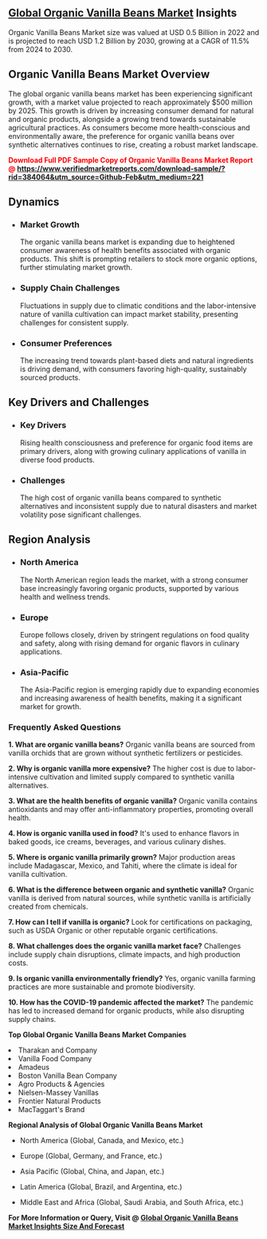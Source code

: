 <h2><a href="https://www.verifiedmarketreports.com/download-sample/?rid=384064&amp;utm_source=Github&amp;utm_medium=221" target="_blank">Global Organic Vanilla Beans Market</a> Insights</h2><p>Organic Vanilla Beans Market size was valued at USD 0.5 Billion in 2022 and is projected to reach USD 1.2 Billion by 2030, growing at a CAGR of 11.5% from 2024 to 2030.</p><p> <h2>Organic Vanilla Beans Market Overview</h2> <p>The global organic vanilla beans market has been experiencing significant growth, with a market value projected to reach approximately $500 million by 2025. This growth is driven by increasing consumer demand for natural and organic products, alongside a growing trend towards sustainable agricultural practices. As consumers become more health-conscious and environmentally aware, the preference for organic vanilla beans over synthetic alternatives continues to rise, creating a robust market landscape.</p> <p><strong><p><span class=""><span style="color: #ff0000;"><strong>Download Full PDF Sample Copy of Organic Vanilla Beans Market Report</strong> @ </span><a href="https://www.verifiedmarketreports.com/download-sample/?rid=384064&amp;utm_source=Github-Feb&amp;utm_medium=221" target="_blank">https://www.verifiedmarketreports.com/download-sample/?rid=384064&amp;utm_source=Github-Feb&amp;utm_medium=221</a></span></p></strong></p> <h2>Dynamics</h2> <ul> <li><h3>Market Growth</h3> The organic vanilla beans market is expanding due to heightened consumer awareness of health benefits associated with organic products. This shift is prompting retailers to stock more organic options, further stimulating market growth.</li> <li><h3>Supply Chain Challenges</h3> Fluctuations in supply due to climatic conditions and the labor-intensive nature of vanilla cultivation can impact market stability, presenting challenges for consistent supply.</li> <li><h3>Consumer Preferences</h3> The increasing trend towards plant-based diets and natural ingredients is driving demand, with consumers favoring high-quality, sustainably sourced products.</li> </ul> <h2>Key Drivers and Challenges</h2> <ul> <li><h3>Key Drivers</h3> Rising health consciousness and preference for organic food items are primary drivers, along with growing culinary applications of vanilla in diverse food products.</li> <li><h3>Challenges</h3> The high cost of organic vanilla beans compared to synthetic alternatives and inconsistent supply due to natural disasters and market volatility pose significant challenges.</li> </ul> <h2>Region Analysis</h2> <ul> <li><h3>North America</h3> The North American region leads the market, with a strong consumer base increasingly favoring organic products, supported by various health and wellness trends.</li> <li><h3>Europe</h3> Europe follows closely, driven by stringent regulations on food quality and safety, along with rising demand for organic flavors in culinary applications.</li> <li><h3>Asia-Pacific</h3> The Asia-Pacific region is emerging rapidly due to expanding economies and increasing awareness of health benefits, making it a significant market for growth.</li> </ul> <h3>Frequently Asked Questions</h3> <p><strong>1. What are organic vanilla beans?</strong> Organic vanilla beans are sourced from vanilla orchids that are grown without synthetic fertilizers or pesticides.</p> <p><strong>2. Why is organic vanilla more expensive?</strong> The higher cost is due to labor-intensive cultivation and limited supply compared to synthetic vanilla alternatives.</p> <p><strong>3. What are the health benefits of organic vanilla?</strong> Organic vanilla contains antioxidants and may offer anti-inflammatory properties, promoting overall health.</p> <p><strong>4. How is organic vanilla used in food?</strong> It's used to enhance flavors in baked goods, ice creams, beverages, and various culinary dishes.</p> <p><strong>5. Where is organic vanilla primarily grown?</strong> Major production areas include Madagascar, Mexico, and Tahiti, where the climate is ideal for vanilla cultivation.</p> <p><strong>6. What is the difference between organic and synthetic vanilla?</strong> Organic vanilla is derived from natural sources, while synthetic vanilla is artificially created from chemicals.</p> <p><strong>7. How can I tell if vanilla is organic?</strong> Look for certifications on packaging, such as USDA Organic or other reputable organic certifications.</p> <p><strong>8. What challenges does the organic vanilla market face?</strong> Challenges include supply chain disruptions, climate impacts, and high production costs.</p> <p><strong>9. Is organic vanilla environmentally friendly?</strong> Yes, organic vanilla farming practices are more sustainable and promote biodiversity.</p> <p><strong>10. How has the COVID-19 pandemic affected the market?</strong> The pandemic has led to increased demand for organic products, while also disrupting supply chains.</p> </p><p><strong>Top Global Organic Vanilla Beans Market Companies</strong></p><div data-test-id=""><p><li>Tharakan and Company</li><li> Vanilla Food Company</li><li> Amadeus</li><li> Boston Vanilla Bean Company</li><li> Agro Products & Agencies</li><li> Nielsen-Massey Vanillas</li><li> Frontier Natural Products</li><li> MacTaggart's Brand</li></p><div><strong>Regional Analysis of&nbsp;Global Organic Vanilla Beans Market</strong></div><ul><li dir="ltr"><p dir="ltr">North America&nbsp;(Global, Canada, and Mexico, etc.)</p></li><li dir="ltr"><p dir="ltr">Europe (Global, Germany, and France, etc.)</p></li><li dir="ltr"><p dir="ltr">Asia Pacific&nbsp;(Global, China, and Japan, etc.)</p></li><li dir="ltr"><p dir="ltr">Latin America&nbsp;(Global, Brazil, and Argentina, etc.)</p></li><li dir="ltr">Middle East and Africa&nbsp;(Global, Saudi Arabia, and South Africa, etc.)</li></ul><p><strong>For More Information or Query, Visit @&nbsp;</strong><strong><a href="https://www.verifiedmarketreports.com/product/organic-vanilla-beans-market/?utm_source=Github&amp;utm_medium=221" target="_blank">Global Organic Vanilla Beans Market Insights Size And Forecast</a></strong></p></div>
